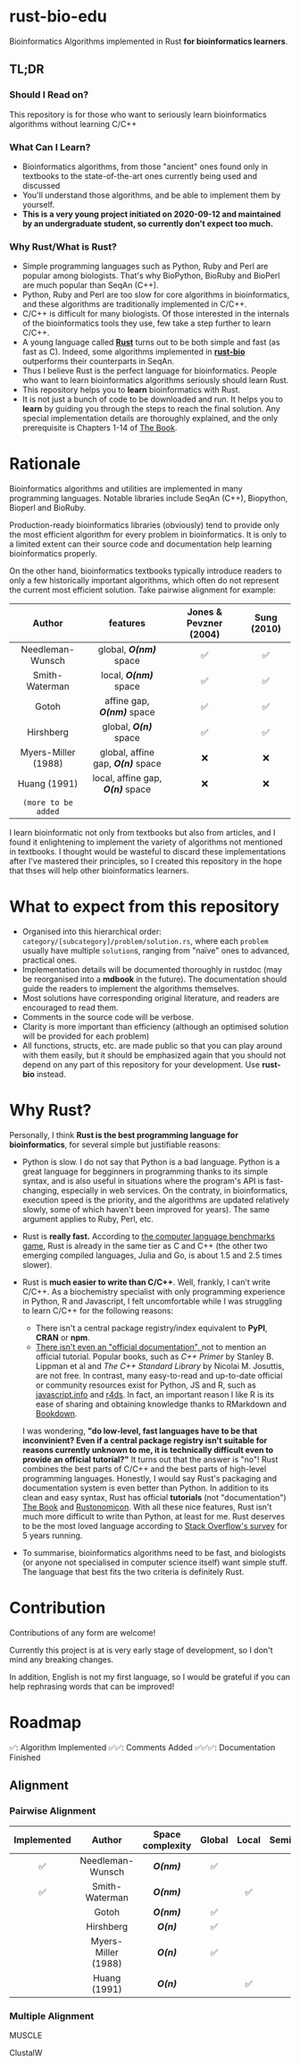 # rust-bio-edu

Bioinformatics Algorithms implemented in Rust **for bioinformatics learners**.

## TL;DR

### Should I Read on?

This repository is for those who want to seriously learn bioinformatics algorithms without learning C/C++

### What Can I Learn?

- Bioinformatics algorithms, from those "ancient" ones found only in textbooks to the state-of-the-art ones currently being used and discussed
- You'll understand those algorithms, and be able to implement them by yourself.
- **This is a very young project initiated on 2020-09-12 and maintained by an undergraduate student, so currently don't expect too much.**

### Why Rust/What is Rust?

- Simple programming languages such as Python, Ruby and Perl are popular among biologists. That's why BioPython, BioRuby and BioPerl are much popular than SeqAn (C++).
- Python, Ruby and Perl are too slow for core algorithms in bioinformatics, and these algorithms are traditionally implemented in C/C++.
- C/C++ is difficult for many biologists. Of those interested in the internals of the bioinformatics tools they use, few take a step further to learn C/C++.
- A young language called [**Rust**](https://www.rust-lang.org) turns out to be both simple and fast (as fast as C). Indeed, some algorithms implemented in [**rust-bio**](https://github.com/rust-bio/rust-bio) outperforms their counterparts in SeqAn.
- Thus I believe Rust is the perfect language for bioinformatics. People who want to learn bioinformatics algorithms seriously should learn Rust.
- This repository helps you to **learn** bioinformatics with Rust.
- It is not just a bunch of code to be downloaded and run. It helps you to **learn** by guiding you through the steps to reach the final solution. Any special implementation details are thoroughly explained, and the only prerequisite is Chapters 1-14 of [The Book](https://doc.rust-lang.org/book/).

# Rationale

Bioinformatics algorithms and utilities are implemented in many programming languages. Notable libraries include SeqAn (C++), Biopython, Bioperl and BioRuby.

Production-ready bioinformatics libraries (obviously) tend to provide only the most efficient algorithm for every problem in bioinformatics. It is only to a limited extent can their source code and documentation help learning bioinformatics properly.

On the other hand, bioinformatics textbooks typically introduce readers to only a few historically important algorithms, which often do not represent the current most efficient solution. Take pairwise alignment for example:

|       Author        |               features               | Jones & Pevzner (2004) | Sung (2010) |
| :-----------------: | :----------------------------------: | :--------------------: | :---------: |
|  Needleman-Wunsch   |      global, **_O(nm)_** space       |           ✅            |      ✅      |
|   Smith-Waterman    |       local, **_O(nm)_** space       |           ✅            |      ✅      |
|        Gotoh        |    affine gap, **_O(nm)_** space     |           ✅            |      ✅      |
|      Hirshberg      |       global, **_O(n)_** space       |           ✅            |      ✅      |
| Myers-Miller (1988) | global, affine gap, **_O(n)_** space |           ❌            |      ❌      |
|    Huang (1991)     | local, affine gap, **_O(n)_** space  |           ❌            |      ❌      |
| `(more to be added` |                                      |                        |             |

I learn bioinformatic not only from textbooks but also from articles, and I found it enlightening to implement the variety of algorithms not mentioned in textbooks. I thought would be wasteful to discard these implementations after I've mastered their principles, so I created this repository in the hope that thses will help other bioinformatics learners.

# What to expect from this repository

- Organised into this hierarchical order: `category/[subcategory]/problem/solution.rs`, where each `problem` usually have multiple `solution`s, ranging from "naïve" ones to advanced, practical ones.
- Implementation details will be documented thoroughly in rustdoc (may be reorganised into a **mdbook** in the future). The documentation should guide the readers to implement the algorithms themselves.
- Most solutions have corresponding original literature, and readers are encouraged to read them.
- Comments in the source code will be verbose.
- Clarity is more important than efficiency (although an optimised solution will be provided for each problem)
- All functions, structs, etc. are made public so that you can play around with them easily, but it should be emphasized again that you should not depend on any part of this repository for your development. Use **rust-bio** instead.

# Why Rust?

Personally, I think **Rust is the best programming language for bioinformatics**, for several simple but justifiable reasons:

- Python is slow. I do not say that Python is a bad language. Python is a great language for begginners in programming thanks to its simple syntax, and is also useful in situations where the program's API is fast-changing, especially in web services. On the contraty, in bioinformatics, execution speed is the priority, and the algorithms are updated relatively slowly, some of which haven't been improved for years). The same argument applies to Ruby, Perl, etc.
- Rust is **really fast.** According to [the computer language benchmarks game](https://benchmarksgame-team.pages.debian.net/benchmarksgame/which-programs-are-fastest.html), Rust is already in the same tier as C and C++ (the other two emerging compiled languages, Julia and Go, is about 1.5 and 2.5 times slower).
- Rust is **much easier to write than C/C++**. Well, frankly, I can't write C/C++. As a biochemistry specialist with only programming experience in Python, R and Javascript, I felt uncomfortable while I was struggling to learn C/C++ for the following reasons:

  - There isn't a central package registry/index equivalent to **PyPI**, **CRAN** or **npm**.
  - [There isn't even an "official documentation", ](https://stackoverflow.com/questions/34967756/where-is-the-official-c-documentation#:~:text=C%2B%2B%20is%20not%20a%20product%20and%20there%20is,etc.%29.%20–%20sorush-r%20Jan%2023%20%2716%20at%2019%3A28) not to mention an official tutorial. Popular books, such as *C++ Primer* by Stanley B. Lippman et al and *The C++ Standard Library* by Nicolai M. Josuttis, are not free. In contrast, many easy-to-read and up-to-date official or community resources exist for Python, JS and R, such as [javascript.info](https://javascript.info) and [r4ds](https://r4ds.had.co.nz). In fact, an important reason I like R is its ease of sharing and obtaining knowledge thanks to RMarkdown and [Bookdown](https://bookdown.org).

  I was wondering, **"do low-level, fast languages have to be that inconvinient? Even if a central package registry isn't suitable for reasons currently unknown to me, it is technically difficult even to provide an official tutorial?"** It turns out that the answer is "no"! Rust combines the best parts of C/C++ and the best parts of high-level programming languages. Honestly, I would say Rust's packaging and documentation system is even better than Python. In addition to its clean and easy syntax, Rust has official **tutorials** (not "documentation") [The Book](https://doc.rust-lang.org/book/) and [Rustonomicon](https://doc.rust-lang.org/nomicon/). With all these nice features, Rust isn't much more difficult to write than Python, at least for me. Rust deserves to be the most loved language according to [Stack Overflow's survey](https://insights.stackoverflow.com/survey/2020#technology-most-loved-dreaded-and-wanted-languages-loved) for 5 years running.
- To summarise, bioinformatics algorithms need to be fast, and biologists (or anyone not specialised in computer science itself) want simple stuff. The language that best fits the two criteria is definitely Rust.

# Contribution

Contributions of any form are welcome!

Currently this project is at is very early stage of development, so I don't mind any breaking changes.

In addition, English is not my first language, so I would be grateful if you can help rephrasing words that can be improved!

# Roadmap

✅: Algorithm Implemented
✅✅: Comments Added
✅✅✅: Documentation Finished

## Alignment

### Pairwise Alignment

| Implemented |       Author        | Space complexity | Global | Local | Semiglobal | Affine Gap | Log Gap |
| :---------: | :-----------------: | :--------------: | :----: | :---: | :--------: | :--------: | :-----: |
|      ✅      |  Needleman-Wunsch   |   **_O(nm)_**    |   ✅    |       |            |            |         |
|      ✅      |   Smith-Waterman    |   **_O(nm)_**    |        |   ✅   |            |            |         |
|             |        Gotoh        |   **_O(nm)_**    |   ✅    |       |            |     ✅      |         |
|             |      Hirshberg      |    **_O(n)_**    |   ✅    |       |            |            |         |
|             | Myers-Miller (1988) |    **_O(n)_**    |   ✅    |       |            |     ✅      |         |
|             |    Huang (1991)     |    **_O(n)_**    |        |   ✅   |            |     ✅      |         |

### Multiple Alignment

MUSCLE

ClustalW